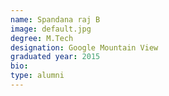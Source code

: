 ```yaml
---
name: Spandana raj B
image: default.jpg
degree: M.Tech
designation: Google Mountain View
graduated year: 2015
bio:
type: alumni
---
```

